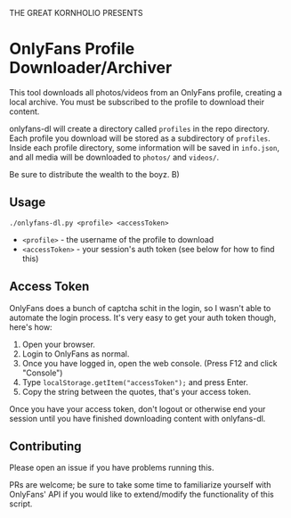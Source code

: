 THE GREAT KORNHOLIO PRESENTS

# OnlyFans Profile Downloader/Archiver
This tool downloads all photos/videos from an OnlyFans profile, creating a local archive.
You must be subscribed to the profile to download their content.

onlyfans-dl will create a directory called `profiles` in the repo directory. 
Each profile you download will be stored as a subdirectory of `profiles`.
Inside each profile directory, some information will be saved in `info.json`,
and all media will be downloaded to `photos/` and `videos/`.

Be sure to distribute the wealth to the boyz. B)

## Usage
`./onlyfans-dl.py <profile> <accessToken>`
* `<profile>` - the username of the profile to download
* `<accessToken>` - your session's auth token (see below for how to find this)

## Access Token
OnlyFans does a bunch of captcha schit in the login, so I wasn't able to automate the login
process. It's very easy to get your auth token though, here's how:

1. Open your browser.
2. Login to OnlyFans as normal.
3. Once you have logged in, open the web console. (Press F12 and click "Console")
4. Type `localStorage.getItem("accessToken");` and press Enter.
5. Copy the string between the quotes, that's your access token.

Once you have your access token, don't logout or otherwise end your session until you have
finished downloading content with onlyfans-dl.

## Contributing
Please open an issue if you have problems running this.

PRs are welcome; be sure to take some time to familiarize yourself with OnlyFans' API if
you would like to extend/modify the functionality of this script.
